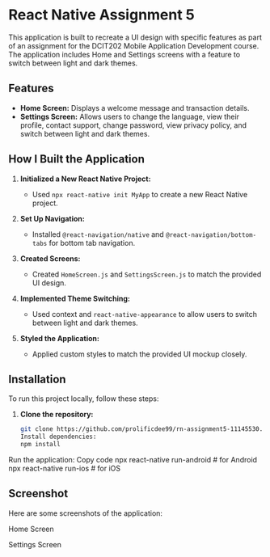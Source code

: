 # React Native Assignment 5

This application is built to recreate a UI design with specific features as part of an assignment for the DCIT202 Mobile Application Development course. The application includes Home and Settings screens with a feature to switch between light and dark themes.

## Features

- **Home Screen:** Displays a welcome message and transaction details.
- **Settings Screen:** Allows users to change the language, view their profile, contact support, change password, view privacy policy, and switch between light and dark themes.

## How I Built the Application

1. **Initialized a New React Native Project:**

   - Used `npx react-native init MyApp` to create a new React Native project.

2. **Set Up Navigation:**

   - Installed `@react-navigation/native` and `@react-navigation/bottom-tabs` for bottom tab navigation.

3. **Created Screens:**

   - Created `HomeScreen.js` and `SettingsScreen.js` to match the provided UI design.

4. **Implemented Theme Switching:**

   - Used context and `react-native-appearance` to allow users to switch between light and dark themes.

5. **Styled the Application:**
   - Applied custom styles to match the provided UI mockup closely.

## Installation

To run this project locally, follow these steps:

1. **Clone the repository:**
   ```bash
   git clone https://github.com/prolificdee99/rn-assignment5-11145530.git
   Install dependencies:
   npm install
   ```

Run the application:
Copy code
npx react-native run-android # for Android
npx react-native run-ios # for iOS

## Screenshot

Here are some screenshots of the application:

Home Screen

Settings Screen
